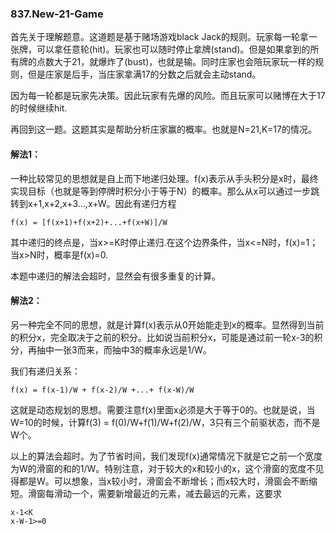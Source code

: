 ### 837.New-21-Game

首先关于理解题意。这道题是基于赌场游戏black Jack的规则。玩家每一轮拿一张牌，可以拿任意轮(hit)。玩家也可以随时停止拿牌(stand)。但是如果拿到的所有牌的点数大于21，就爆炸了(bust)，也就是输。同时庄家也会陪玩家玩一样的规则，但是庄家是后手，当庄家拿满17的分数之后就会主动stand。

因为每一轮都是玩家先决策。因此玩家有先爆的风险。而且玩家可以赌博在大于17的时候继续hit.

再回到这一题。这题其实是帮助分析庄家赢的概率。也就是N=21,K=17的情况。

#### 解法1：

一种比较常见的思想就是自上而下地递归处理。f(x)表示从手头积分是x时，最终实现目标（也就是等到停牌时积分小于等于N）的概率。那么从x可以通过一步跳转到x+1,x+2,x+3...,x+W。因此有递归方程
```
f(x) = [f(x+1)+f(x+2)+...+f(x+W)]/W
```
其中递归的终点是，当x>=K时停止递归.在这个边界条件，当x<=N时，f(x)=1；当x>N时，概率是f(x)=0.

本题中递归的解法会超时，显然会有很多重复的计算。

#### 解法2：

另一种完全不同的思想，就是计算f(x)表示从0开始能走到x的概率。显然得到当前的积分x，完全取决于之前的积分。比如说当前积分x，可能是通过前一轮x-3的积分，再抽中一张3而来，而抽中3的概率永远是1/W。

我们有递归关系：
```
f(x) = f(x-1)/W + f(x-2)/W +...+ f(x-W)/W
```
这就是动态规划的思想。需要注意f(x)里面x必须是大于等于0的。也就是说，当W=10的时候，计算f(3) = f(0)/W+f(1)/W+f(2)/W，3只有三个前驱状态，而不是W个。

以上的算法会超时。为了节省时间，我们发现f(x)通常情况下就是它之前一个宽度为W的滑窗的和的1/W。特别注意，对于较大的x和较小的x，这个滑窗的宽度不见得都是W。可以想象，当x较小时，滑窗会不断增长；而x较大时，滑窗会不断缩短。滑窗每滑动一个，需要新增最近的元素，减去最远的元素，这要求
```
x-1<K
x-W-1>=0
```
